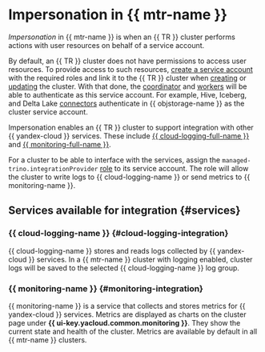 # Impersonation in {{ mtr-name }}

_Impersonation_ in {{ mtr-name }} is when an {{ TR }} cluster performs actions with user resources on behalf of a service account.

By default, an {{ TR }} cluster does not have permissions to access user resources. To provide access to such resources, [create a service account](../../iam/operations/sa/create.md#create-sa) with the required roles and link it to the {{ TR }} cluster when [creating](../operations/cluster-create.md#create-cluster) or [updating](../operations/cluster-update.md) the cluster. With that done, the [coordinator](index.md#coordinator) and [workers](index.md#workers) will be able to authenticate as this service account. For example, Hive, Iceberg, and Delta Lake [connectors](index.md#connector) authenticate in {{ objstorage-name }} as the cluster service account.

Impersonation enables an {{ TR }} cluster to support integration with other {{ yandex-cloud }} services. These include [{{ cloud-logging-full-name }}](../../logging/index.yaml) and [{{ monitoring-full-name }}](../../monitoring/concepts/index.md).

For a cluster to be able to interface with the services, assign the `managed-trino.integrationProvider` [role](../security.md#managed-trino-integrationProvider) to its service account. The role will allow the cluster to write logs to {{ cloud-logging-name }} or send metrics to {{ monitoring-name }}.

## Services available for integration {#services}

### {{ cloud-logging-name }} {#cloud-logging-integration}

{{ cloud-logging-name }} stores and reads logs collected by {{ yandex-cloud }} services. In a {{ mtr-name }} cluster with logging enabled, cluster logs will be saved to the selected {{ cloud-logging-name }} log group.


### {{ monitoring-name }} {#monitoring-integration}

{{ monitoring-name }} is a service that collects and stores metrics for {{ yandex-cloud }} services. Metrics are displayed as charts on the cluster page under **{{ ui-key.yacloud.common.monitoring }}**. They show the current state and health of the cluster. Metrics are available by default in all {{ mtr-name }} clusters.
